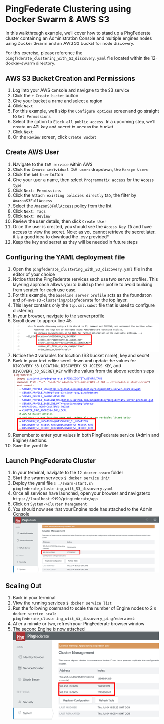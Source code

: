 # PingFederate Clustering using Docker Swarm & AWS S3

In this walkthrough example, we’ll cover how to stand up a PingFederate cluster containing an Administration Console and multiple engines nodes using Docker Swarm and an AWS S3 bucket for node discovery.

For this exercise, please reference the `pingfederate_clustering_with_S3_discovery.yaml` file located within the 12-docker-swarm directory.

## AWS S3 Bucket Creation and Permissions

1. Log into your AWS console and navigate to the S3 service
1. Click the `+ Create bucket` button
1. Give your bucket a name and select a region
1. Click `Next`
1. For this example, we’ll skip the `Configure options` screen and go straight to `Set Permissions`
1. Select the option to `Block all public access`. In a upcoming step, we’ll create an API key and secret to access the bucket.
1. Click `Next`
1. On the `Review` screen, click `Create Bucket`

## Create AWS User

1. Navigate to the `IAM service` within AWS
1. Click the `Create individual IAM users` dropdown, the `Manage Users`
1. Click the `Add User` button
1. Give your user a name, then select `Programmatic access` for the `Access type`
1. Click `Next: Permissions`
1. Click the `Attach existing policies directly` tab, the filter by `AmazonS3FullAccess`
1. Select the `AmazonS3FullAccess` policy from the list
1. Click `Next: Tags`
1. Click `Next: Review`
1. Review the user details, then click `Create User`
1. Once the user is created, you should see the `Access Key ID` and have access to view the secret. Note: as you cannot retrieve the secret later, it is a good idea to download the .csv provided*
1. Keep the key and secret as they will be needed in future steps

## Configuring the YAML deployment file

1. Open the `pingfederate_clustering_with_S3_discovery.yaml` file in the editor of your choice
1. Notice that the PingFederate services each use two server profiles. This layering approach allows you to build up their profile to avoid building from scratch for each use case.
1. For this example, the `baseline server profile` acts as the foundation and `pf-aws-s3-clustering/pingfederate` for the top layer.
1. This layer contains only the `tcp.xml.subst` file that is used to configure clustering
1. In your browser, navigate to the [server profile](https://github.com/pingidentity/pingidentity-server-profiles/blob/master/pf-aws-s3-clustering/pingfederate/instance/server/default/conf/tcp.xml.subst)
1. Scroll down to approx line 45
![TCP_XML S3 Cluster Variables](../docs/images/TCP_XML_S3_CLUSTER_VARS.png)
1. Notice the 3 variables for location (S3 bucket name), key and secret
1. Back in your text editor scroll down and update the values for `DISCOVERY_S3_LOCATION`, `DISCOVERY_S3_ACCESS_KEY`, and `DISCOVERY_S3_SECRET_KEY` with the values from the above section steps
![TCP_XML S3 Cluster Variables](../docs/images/PF_CLUSTER_VARS_YAML.png)
1. Remember to enter your values in both PingFederate service (Admin and Engine) sections.
1. Save the yaml file

## Launch PingFederate Cluster

1. In your terminal, navigate to the `12-docker-swarm` folder
1. Start the swarm services `$ docker service init`
1. Deploy the yaml file `$ ./swarm-start.sh pingfederate_clustering_with_S3_discovery.yaml`
1. Once all services have launched, open your browser and navigate to `https://localhost:9999/pingfederate/app`
1. Click on `System->Cluster Management`
1. You should now see that your Engine node has attached to the Admin Console
 ![Cluster Management Console](../docs/images/PF_CLUSTER_CONSOLE.png)

## Scaling Out

1. Back in your terminal
1. View the running services `$ docker service list`
1. Run the following command to scale the number of Engine nodes to 2 `$ docker service scale pingfederate_clustering_with_S3_discovery_pingfederate=2`
1. After a minute or two, refresh your PingFederate browser window
1. The second Engine is now attached
![Two PingFederate engine nodes](../docs/images/PF_CLUSTER_TWO_ENGINE_NODES.png)

